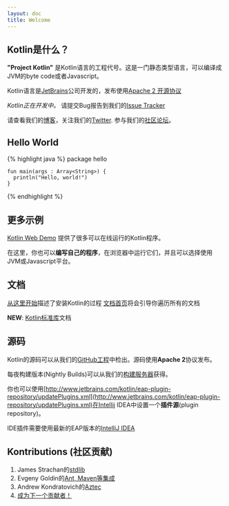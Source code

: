 ```yaml
---
layout: doc
title: Welcome
---
```


## Kotlin是什么？

**"Project Kotlin"** 是Kotlin语言的工程代号。这是一门静态类型语言，可以编译成JVM的byte code或者Javascript。

Kotlin语言是[JetBrains](http://jetbrains.com)公司开发的，发布使用[Apache 2 开源协议](http://www.apache.org/licenses/LICENSE-2.0.html)


<div class="warn">
  <em>Kotlin正在开发中。</em>
  请提交Bug报告到我们的<a href="http://youtrack.jetbrains.com/issues/KT">Issue Tracker</a>
</div>

请查看我们的[博客](http://blog.jetbrains.com/kotlin/)，关注我们的[Twitter](http://twitter.com/#!/project_kotlin). 参与我们的[社区论坛](http://devnet.jetbrains.net/community/kotlin)。


## Hello World

{% highlight java %}
    package hello

    fun main(args : Array<String>) {
      println("Hello, world!")
    }
{% endhighlight %}

## 更多示例

[Kotlin Web Demo](http://kotlin-demo.jetbrains.com/) 提供了很多可以在线运行的Kotlin程序。

在这里，你也可以**编写自己的程序**，在浏览器中运行它们，并且可以选择使用JVM或Javascript平台。

## 文档

[从这里开始](/posts/getting-started)描述了安装Kotlin的过程
[文档首页](/posts/docs-home)将会引导你遍历所有的文档

**NEW**: [Kotlin标准库](http://jetbrains.github.com/kotlin/apidoc/stdlib/)文档


## 源码

Kotlin的源码可以从我们的[GitHub工程](http://github.com/jetbrains/kotlin)中检出。源码使用**Apache 2**协议发布。

每夜构建版本(Nightly Builds)可以从我们的[构建服务器](http://teamcity.jetbrains.com/viewType.html?buildTypeId=bt345&tab=buildTypeStatusDiv&guest=1)获得。

你也可以使用[http://www.jetbrains.com/kotlin/eap-plugin-repository/updatePlugins.xml](http://www.jetbrains.com/kotlin/eap-plugin-repository/updatePlugins.xml)在Intellij IDEA中设置一个**插件源**(plugin repository)。


<div class="info">
  IDE插件需要使用最新的EAP版本的<a href="http://eap.jetbrains.com/idea">IntelliJ IDEA</a>
</div>


## Kontributions (社区贡献)

1. James Strachan的[stdlib](https://github.com/JetBrains/kotlin/tree/master/stdlib)
1. Evgeny Goldin的[Ant, Maven等集成](https://github.com/JetBrains/kotlin/tree/master/build-tools)
1. Andrew Kondratovich的[Aztec](https://github.com/kondratovich/aztec)
1. [成为下一个贡献者！](http://blog.jetbrains.com/kotlin/2012/03/contributing-to-kotlin/)
